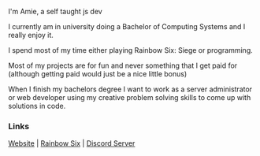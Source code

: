 I'm Amie, a self taught js dev

I currently am in university doing a Bachelor of Computing Systems and I really enjoy it.

I spend most of my time either playing Rainbow Six: Siege or programming.

Most of my projects are for fun and never something that I get paid for (although getting paid would just be a nice little bonus)

When I finish my bachelors degree I want to work as a server administrator or web developer using my creative problem solving skills to come up with solutions in code.

### Links

[Website](https://serames.me) |
[Rainbow Six](https://serames.me/r6) | 
[Discord Server](https://serames.me/discord)

<!--
**Ser-Ames/Ser-Ames** is a ✨ _special_ ✨ repository because its `README.md` (this file) appears on your GitHub profile.
